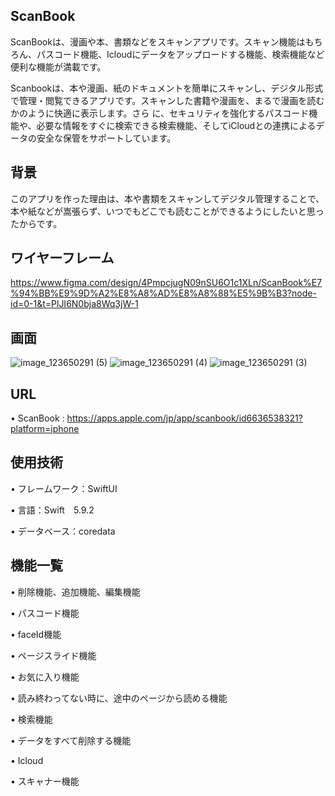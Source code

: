## ScanBook

ScanBookは、漫画や本、書類などをスキャンアプリです。スキャン機能はもちろん、パスコード機能、Icloudにデータをアップロードする機能、検索機能など便利な機能が満載です。

Scanbookは、本や漫画、紙のドキュメントを簡単にスキャンし、デジタル形式で管理・閲覧できるアプリです。スキャンした書籍や漫画を、まるで漫画を読むかのように快適に表示します。さら
に、セキュリティを強化するパスコード機能や、必要な情報をすぐに検索できる検索機能、そしてiCloudとの連携によるデータの安全な保管をサポートしています。

## 背景

このアプリを作った理由は、本や書類をスキャンしてデジタル管理することで、本や紙などが嵩張らず、いつでもどこでも読むことができるようにしたいと思ったからです。


## ワイヤーフレーム
https://www.figma.com/design/4PmpcjugN09nSU6O1c1XLn/ScanBook%E7%94%BB%E9%9D%A2%E8%A8%AD%E8%A8%88%E5%9B%B3?node-id=0-1&t=PlJI6N0bja8Wq3jW-1

## 画面
![image_123650291 (5)](https://github.com/user-attachments/assets/a6201b5e-ad03-49c9-8261-7c2cd5061614)
![image_123650291 (4)](https://github.com/user-attachments/assets/7ec55e80-7b52-4b50-89e8-efa891b6ab6d)
![image_123650291 (3)](https://github.com/user-attachments/assets/02f34990-99fb-4b5f-a379-44be4b14d14e)

## URL
• ScanBook : https://apps.apple.com/jp/app/scanbook/id6636538321?platform=iphone

## 使用技術
• フレームワーク：SwiftUI

• 言語：Swift　5.9.2

• データベース：coredata

## 機能一覧
• 削除機能、追加機能、編集機能

• パスコード機能

• faceId機能

• ページスライド機能

• お気に入り機能 

• 読み終わってない時に、途中のページから読める機能

• 検索機能

• データをすべて削除する機能

• Icloud

• スキャナー機能




